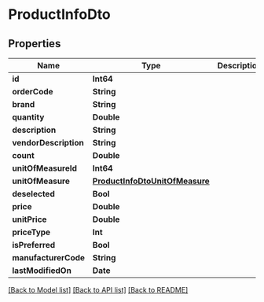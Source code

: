 # ProductInfoDto

## Properties
Name | Type | Description | Notes
------------ | ------------- | ------------- | -------------
**id** | **Int64** |  | [optional] 
**orderCode** | **String** |  | [optional] 
**brand** | **String** |  | [optional] 
**quantity** | **Double** |  | [optional] 
**description** | **String** |  | [optional] 
**vendorDescription** | **String** |  | [optional] 
**count** | **Double** |  | [optional] 
**unitOfMeasureId** | **Int64** |  | [optional] 
**unitOfMeasure** | [**ProductInfoDtoUnitOfMeasure**](ProductInfoDtoUnitOfMeasure.md) |  | [optional] 
**deselected** | **Bool** |  | [optional] 
**price** | **Double** |  | [optional] 
**unitPrice** | **Double** |  | [optional] 
**priceType** | **Int** |  | [optional] 
**isPreferred** | **Bool** |  | [optional] 
**manufacturerCode** | **String** |  | [optional] 
**lastModifiedOn** | **Date** |  | [optional] 

[[Back to Model list]](../README.md#documentation-for-models) [[Back to API list]](../README.md#documentation-for-api-endpoints) [[Back to README]](../README.md)


